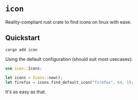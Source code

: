 # `icon`

Reality-compliant rust crate to find icons on linux with ease.

## Quickstart

`cargo add icon`

Using the default configuration (should suit most usecases):

```rust
use icon::Icons;

let icons = Icons::new();
let firefox = icons.find_default_icon("firefox", 64, 1);
```

It's as easy as that.
